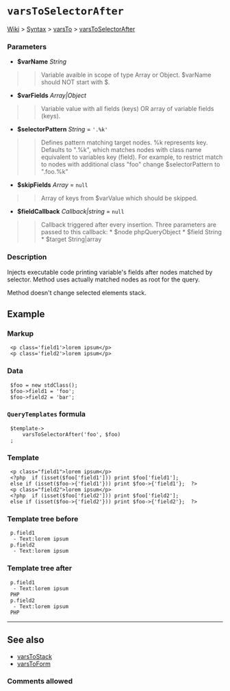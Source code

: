 # `varsToSelectorAfter` #
[Wiki](http://code.google.com/p/querytemplates/w/list) > [Syntax](Syntax.md) > [varsTo](varsToSyntax.md) > [varsToSelectorAfter](varsToSelectorAfterMethodPHP.md)
### Parameters ###
  * **$varName** _String_
> > Variable avaible in scope of type Array or Object.  $varName should NOT start with $.
  * **$varFields** _Array|Object_
> > Variable value with all fields (keys) OR array of variable fields (keys).
  * **$selectorPattern** _String_ = `'.%k'`
> > Defines pattern matching target nodes. %k represents key.  Defaults to ".%k", which matches nodes with class name equivalent to  variables key (field).  For example, to restrict match to nodes with additional class "foo" change  $selectorPattern to ".foo.%k"
  * **$skipFields** _Array_ = `null`
> > Array of keys from $varValue which should be skipped.
  * **$fieldCallback** _Callback|string_ = `null`
> > Callback triggered after every insertion. Three parameters are passed to  this callback:
      * $node phpQueryObject
      * $field String
      * $target String|array


### Description ###
Injects executable code printing variable's fields after nodes matched by  selector. Method uses actually matched nodes as root for the query.


Method doesn't change selected elements stack.


## Example ##


### Markup ###
```
 <p class='field1'>lorem ipsum</p>
 <p class='field2'>lorem ipsum</p>

```
### Data ###
```
 $foo = new stdClass();
 $foo->field1 = 'foo';
 $foo->field2 = 'bar';

```
### `QueryTemplates` formula ###
```
 $template->
     varsToSelectorAfter('foo', $foo)
 ;

```
### Template ###
```
 <p class="field1">lorem ipsum</p>
 <?php  if (isset($foo['field1'])) print $foo['field1'];
 else if (isset($foo->{'field1'})) print $foo->{'field1'};  ?>
 <p class="field2">lorem ipsum</p>
 <?php  if (isset($foo['field2'])) print $foo['field2'];
 else if (isset($foo->{'field2'})) print $foo->{'field2'};  ?>

```
### Template tree before ###
```
 p.field1
  - Text:lorem ipsum
 p.field2
  - Text:lorem ipsum

```
### Template tree after ###
```
 p.field1
  - Text:lorem ipsum
 PHP
 p.field2
  - Text:lorem ipsum
 PHP

```

---


## See also ##
  * [varsToStack](varsToStackMethodPHP.md)
  * [varsToForm](varsToFormMethodPHP.md)


### Comments allowed ###